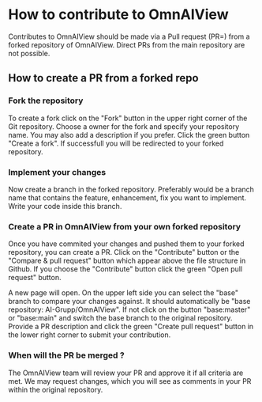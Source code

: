 # How to contribute to OmnAIView 

Contributes to OmnAIView should be made via a Pull request (PR=) from a forked repository of OmnAIView. 
Direct PRs from the main repository are not possible. 

## How to create a PR from a forked repo 

### Fork the repository
To create a fork click on the "Fork" button in the upper right corner of the Git repository.
Choose a owner for the fork and specify your repository name. You may also add a description if you prefer.
Click the green button "Create a fork". If successfull you will be redirected to your forked repository. 

### Implement your changes 

Now create a branch in the forked repository. 
Preferably would be a branch name that contains the feature, enhancement, fix you want to implement. 
Write your code inside this branch.  

### Create a PR in OmnAIView from your own forked repository

Once you have commited your changes and pushed them to your forked repository, you can create a PR. 
Click on the "Contribute" button or the "Compare & pull request" button which appear above the file structure in Github. 
If you choose the "Contribute" button click the green "Open pull request" button. 

A new page will open. On the upper left side you can select the "base" branch to compare your changes against. It should automatically 
be "base repository: AI-Grupp/OmnAIView". If not click on the button "base:master" or "base:main" and switch the base branch to the original repository. 
Provide a PR description and click the green "Create pull request" button in the lower right corner to submit your contribution.

### When will the PR be merged ? 

The OmnAIView team will review your PR and approve it if all criteria are met.
We may request changes, which you will see as comments in your PR within the original repository.